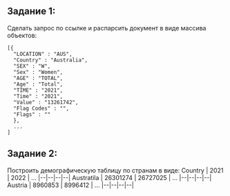 ## Задание 1:

Сделать запрос по ссылке и распарсить документ в виде массива объектов:

    [{
      "LOCATION" : "AUS",
      "Country" : "Australia",
      "SEX" : "W",
      "Sex" : "Women",
      "AGE" : "TOTAL",
      "Age" : "Total",
      "TIME" : "2021",
      "Time" : "2021",
      "Value" : "13261742",
      "Flag Codes" : "",
      "Flags" : ""
      }, 
      ...
    ]

## Задание 2:

Построить демографическую таблицу по странам в виде:
Country    | 2021     | 2022     | ...
|--|--|--|--|
Austratila | 26301274 | 26727025 | ...
|--|--|--|--|
Austria    | 8960853  | 8996412  | ...
|--|--|--|--|


